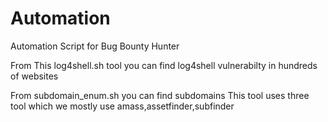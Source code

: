# Automation
Automation Script for Bug Bounty Hunter


From This log4shell.sh tool you can find log4shell vulnerabilty in hundreds of websites


From subdomain_enum.sh you can find subdomains 
This tool uses three tool which we mostly use amass,assetfinder,subfinder

